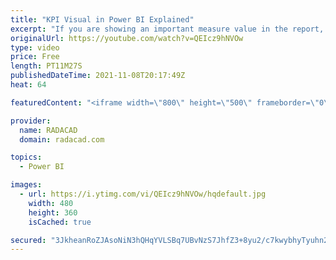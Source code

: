 ```yaml
---
title: "KPI Visual in Power BI Explained"
excerpt: "If you are showing an important measure value in the report, and you want to compare it with a target and see if it meets the target or not, The KPI visual comes in handy. The KPI Visual’s behavior, however, might be a bit hard to understand, In this article and video, I explained how this visual works,"
originalUrl: https://youtube.com/watch?v=QEIcz9hNVOw
type: video
price: Free
length: PT11M27S
publishedDateTime: 2021-11-08T20:17:49Z
heat: 64

featuredContent: "<iframe width=\"800\" height=\"500\" frameborder=\"0\" src=\"https://www.youtube.com/embed/QEIcz9hNVOw\" allow=\"accelerometer; autoplay; encrypted-media; gyroscope; picture-in-picture\" allowfullscreen></iframe>"

provider:
  name: RADACAD
  domain: radacad.com

topics:
  - Power BI

images:
  - url: https://i.ytimg.com/vi/QEIcz9hNVOw/hqdefault.jpg
    width: 480
    height: 360
    isCached: true

secured: "3JkheanRoZJAsoNiN3hQHqYVLSBq7UBvNzS7JhfZ3+8yu2/c7kwybhyTyuhn2fWuFIChXDTK78wshcWcurzC09HbdHkbLct+sy4W9OXnhbvyQ61Vc7oDhdFm2XROe5LUyAOwW0TXhcvcFqTp+Zb9010yjkl2JNlKeVPAPSMg6HtqBXunneat2k2oOJhi5VD2bH4lotL1EkblUkbZn+XoNDDwf4K86nJ1HHN1osNKZvxKc69PDYcpXRLVj2PF7E8UbjCAywVu2gFV3HRjemKST+aJYNYmvNoUUXMab4HBdSpIhy3OBkq/dINipLhEwDcO4Ks52wNEyDNao6QYthNwvhoTrRV0QkQszxoqR1iP3PrwsNOym+MAZBc1KruiYKx/jVn1PD3zJrvGXphgDUwoO+hN3lqNnonUaKvUEU+1K+g=;H4V3JTo0PVprnWS1ERfF0Q=="
---
```


